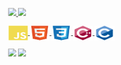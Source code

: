 <div>
  <a href="https://github.com/marcusviniciux1">
  <img height="153m" src="https://github-readme-stats.vercel.app/api?username=marcusviniciux1&show_icons=true&theme=dark&include_all_commits=true&count_private=true"/>
  <img height="153em" src="https://github-readme-stats.vercel.app/api/top-langs/?username=marcusviniciux1&layout=compact&langs_count=7&theme=dark"/>
</div>
  
<div style="display: inline_block"><br>
  <img align="center" alt="MarcusV-Js" height="30" width="40" src="https://raw.githubusercontent.com/devicons/devicon/master/icons/javascript/javascript-plain.svg">
  <img align="center" alt="MarcusV-HTML" height="30" width="40" src="https://raw.githubusercontent.com/devicons/devicon/master/icons/html5/html5-original.svg">
  <img align="center" alt="MarcusV-CSS" height="30" width="40" src="https://raw.githubusercontent.com/devicons/devicon/master/icons/css3/css3-original.svg">
  <img align="center" alt="MarcusV-Cpp" height="30" width="40" src="https://github.com/devicons/devicon/blob/master/icons/cplusplus/cplusplus-original.svg">
  <img align="center" alt="MarcusV-C" height="30" width="40" src="https://github.com/devicons/devicon/blob/master/icons/c/c-original.svg">
</div>
  
<div><br>
  <a href="https://instagram.com/marcusviniciux1" target="_blank"><img src="https://img.shields.io/badge/-Instagram-%23E4405F?style=for-the-badge&logo=instagram&logoColor=white" target="_blank"></a>
  <a href="https://www.linkedin.com/in/marcusviniciux1/" target="_blank"><img src="https://img.shields.io/badge/-LinkedIn-%230077B5?style=for-the-badge&logo=linkedin&logoColor=white" target="_blank"></a> 
</div>
